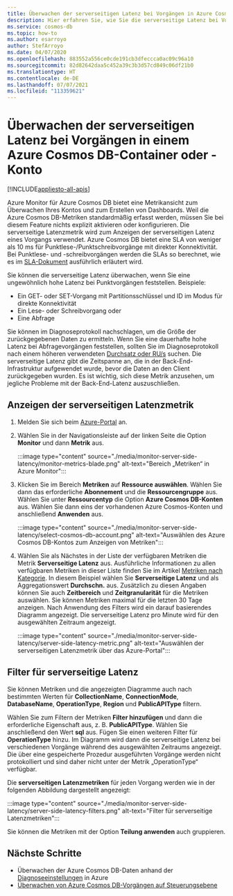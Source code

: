 ```yaml
---
title: Überwachen der serverseitigen Latenz bei Vorgängen in Azure Cosmos DB
description: Hier erfahren Sie, wie Sie die serverseitige Latenz bei Vorgängen im Azure Cosmos DB-Konto oder einem Container überwachen. Besitzer eines Azure Cosmos DB-Kontos können die serverseitigen Latenzprobleme bei Ihren Azure Cosmos-Konten verstehen.
ms.service: cosmos-db
ms.topic: how-to
ms.author: esarroyo
author: StefArroyo
ms.date: 04/07/2020
ms.openlocfilehash: 883552a556ce0cde191cb3dfeccca0ac09c96a10
ms.sourcegitcommit: 82d82642daa5c452a39c3b3d57cd849c06df21b0
ms.translationtype: HT
ms.contentlocale: de-DE
ms.lasthandoff: 07/07/2021
ms.locfileid: "113359621"
---
```

# <a name="how-to-monitor-the-server-side-latency-for-operations-in-an-azure-cosmos-db-container-or-account"></a>Überwachen der serverseitigen Latenz bei Vorgängen in einem Azure Cosmos DB-Container oder -Konto
[!INCLUDE[appliesto-all-apis](includes/appliesto-all-apis.md)]

Azure Monitor für Azure Cosmos DB bietet eine Metrikansicht zum Überwachen Ihres Kontos und zum Erstellen von Dashboards. Weil die Azure Cosmos DB-Metriken standardmäßig erfasst werden, müssen Sie bei diesem Feature nichts explizit aktivieren oder konfigurieren. Die serverseitige Latenzmetrik wird zum Anzeigen der serverseitigen Latenz eines Vorgangs verwendet. Azure Cosmos DB bietet eine SLA von weniger als 10 ms für Punktlese-/Punktschreibvorgänge mit direkter Konnektivität. Bei Punktlese- und -schreibvorgängen werden die SLAs so berechnet, wie es im [SLA-Dokument](https://azure.microsoft.com/support/legal/sla/cosmos-db/v1_3/) ausführlich erläutert wird.

Sie können die serverseitige Latenz überwachen, wenn Sie eine ungewöhnlich hohe Latenz bei Punktvorgängen feststellen. Beispiele:

* Ein GET- oder SET-Vorgang mit Partitionsschlüssel und ID im Modus für direkte Konnektivität
* Ein Lese- oder Schreibvorgang oder
* Eine Abfrage

Sie können im Diagnoseprotokoll nachschlagen, um die Größe der zurückgegebenen Daten zu ermitteln. Wenn Sie eine dauerhafte hohe Latenz bei Abfragevorgängen feststellen, sollten Sie im Diagnoseprotokoll nach einem höheren verwendeten [Durchsatz oder RU/s](cosmosdb-monitor-logs-basic-queries.md) suchen. Die serverseitige Latenz gibt die Zeitspanne an, die in der Back-End-Infrastruktur aufgewendet wurde, bevor die Daten an den Client zurückgegeben wurden. Es ist wichtig, sich diese Metrik anzusehen, um jegliche Probleme mit der Back-End-Latenz auszuschließen.

## <a name="view-the-server-side-latency-metric"></a>Anzeigen der serverseitigen Latenzmetrik

1. Melden Sie sich beim [Azure-Portal](https://portal.azure.com/) an.
   
2. Wählen Sie in der Navigationsleiste auf der linken Seite die Option **Monitor** und dann **Metrik** aus.

   :::image type="content" source="./media/monitor-server-side-latency/monitor-metrics-blade.png" alt-text="Bereich „Metriken“ in Azure Monitor":::

3. Klicken Sie im Bereich **Metriken** auf **Ressource auswählen**. Wählen Sie dann das erforderliche **Abonnement** und die **Ressourcengruppe** aus. Wählen Sie unter **Ressourcentyp** die Option **Azure Cosmos DB-Konten** aus. Wählen Sie dann eins der vorhandenen Azure Cosmos-Konten und anschließend **Anwenden** aus.
   
   :::image type="content" source="./media/monitor-server-side-latency/select-cosmos-db-account.png" alt-text="Auswählen des Azure Cosmos DB-Kontos zum Anzeigen von Metriken":::

4. Wählen Sie als Nächstes in der Liste der verfügbaren Metriken die Metrik **Serverseitige Latenz** aus. Ausführliche Informationen zu allen verfügbaren Metriken in dieser Liste finden Sie im Artikel [Metriken nach Kategorie](monitor-cosmos-db-reference.md). In diesem Beispiel wählen Sie **Serverseitige Latenz** und als Aggregationswert **Durchschn.** aus. Zusätzlich zu diesen Angaben können Sie auch **Zeitbereich** und **Zeitgranularität** für die Metriken auswählen. Sie können Metriken maximal für die letzten 30 Tage anzeigen.  Nach Anwendung des Filters wird ein darauf basierendes Diagramm angezeigt. Die serverseitige Latenz pro Minute wird für den ausgewählten Zeitraum angezeigt.  

   :::image type="content" source="./media/monitor-server-side-latency/server-side-latency-metric.png" alt-text="Auswählen der serverseitigen Latenzmetrik über das Azure-Portal":::

## <a name="filters-for-server-side-latency"></a>Filter für serverseitige Latenz

Sie können Metriken und die angezeigten Diagramme auch nach bestimmten Werten für **CollectionName**, **ConnectionMode**, **DatabaseName**, **OperationType**, **Region** und **PublicAPIType** filtern. 

Wählen Sie zum Filtern der Metriken **Filter hinzufügen** und dann die erforderliche Eigenschaft aus, z. B. **PublicAPIType**. Wählen Sie anschließend den Wert **sql** aus. Fügen Sie einen weiteren Filter für **OperationType** hinzu. Im Diagramm wird dann die serverseitige Latenz bei verschiedenen Vorgänge während des ausgewählten Zeitraums angezeigt. Die über eine gespeicherte Prozedur ausgeführten Vorgänge werden nicht protokolliert und sind daher nicht unter der Metrik „OperationType“ verfügbar.

Die **serverseitigen Latenzmetriken** für jeden Vorgang werden wie in der folgenden Abbildung dargestellt angezeigt:

:::image type="content" source="./media/monitor-server-side-latency/server-side-latency-filters.png" alt-text="Filter für serverseitige Latenzmetriken":::

Sie können die Metriken mit der Option **Teilung anwenden** auch gruppieren.  

## <a name="next-steps"></a>Nächste Schritte

* Überwachen der Azure Cosmos DB-Daten anhand der [Diagnoseeinstellungen](cosmosdb-monitor-resource-logs.md) in Azure
* [Überwachen von Azure Cosmos DB-Vorgängen auf Steuerungsebene](audit-control-plane-logs.md)
